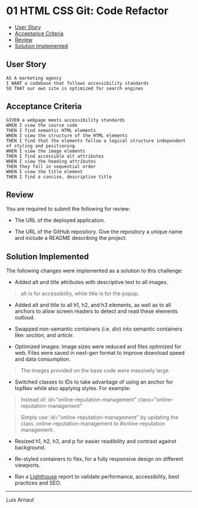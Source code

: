 # 01 HTML CSS Git: Code Refactor

* [User Story](#User-Story)
* [Acceptance Criteria](#Acceptance-Criteria)
* [Review](#Review)
* [Solution Implemented](#Solution-Implemented)

## User Story

```
AS A marketing agency
I WANT a codebase that follows accessibility standards
SO THAT our own site is optimized for search engines
```

## Acceptance Criteria

```
GIVEN a webpage meets accessibility standards
WHEN I view the source code
THEN I find semantic HTML elements
WHEN I view the structure of the HTML elements
THEN I find that the elements follow a logical structure independent of styling and positioning
WHEN I view the image elements
THEN I find accessible alt attributes
WHEN I view the heading attributes
THEN they fall in sequential order
WHEN I view the title element
THEN I find a concise, descriptive title
```

## Review

You are required to submit the following for review:

* The URL of the deployed application.

* The URL of the GitHub repository. Give the repository a unique name and include a README describing the project.

## Solution Implemented

The following changes were implemented as a solution to this challenge:

* Added alt and title attributes with descriptive text to all images.

> alt is for accessibility, while title is for the popup.

* Added alt and title to all h1, h2, and h3 elements, as well as to all anchors to allow screen readers to detect and read these elements outloud.

* Swapped non-semantic containers (i.e. _div_) into semantic containers like: _section_, and _article_.

* Optimized images: Image sizes were reduced and files optimized for web. Files were saved in next-gen format to improve download speed and data consumption.

> The images provided on the base code were massively large.

* Switched classes to IDs to take advantage of using an anchor for topNav while also applying styles.  For example:
> Instead of: id="online-reputation-management" class="online-reputation-management"

> Simply use: id="online-reputation-management" by updating the class .online-reputation-management to #online-reputation management.

* Resized h1, h2, h3, and p for easier readibility and contrast against background. 

* Re-styled containers to flex, for a fully responsive design on different viewports.

* Ran a [Lighthouse](https://googlechrome.github.io/lighthouse/viewer/?psiurl=https%3A%2F%2Facevezl.github.io%2Fchallengeone%2Findex.html&strategy=mobile&category=performance&category=accessibility&category=best-practices&category=seo&category=pwa&utm_source=lh-chrome-ext#accessibility) report to validate performance, accessibility, best practices and SEO.


- - -
Luis Arnaut